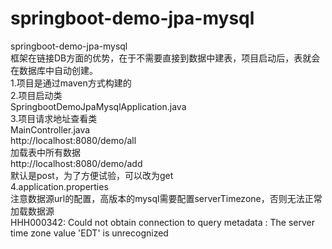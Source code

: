# springboot-demo-jpa-mysql
springboot-demo-jpa-mysql  
框架在链接DB方面的优势，在于不需要直接到数据中建表，项目启动后，表就会在数据库中自动创建。  
1.项目是通过maven方式构建的   
2.项目启动类  
SpringbootDemoJpaMysqlApplication.java  
3.项目请求地址查看类   
MainController.java   
http://localhost:8080/demo/all  
加载表中所有数据  
http://localhost:8080/demo/add  
默认是post，为了方便试验，可以改为get  
4.application.properties  
注意数据源url的配置，高版本的mysql需要配置serverTimezone，否则无法正常加载数据源  
HHH000342: Could not obtain connection to query metadata : The server time zone value 'EDT' is unrecognized  
